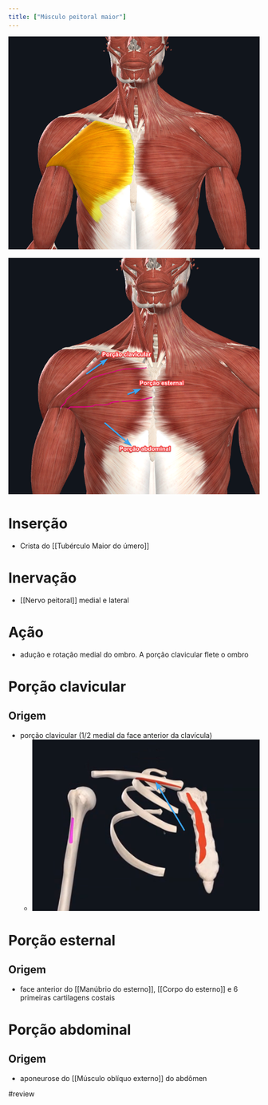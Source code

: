 ```yaml
---
title: ["Músculo peitoral maior"]
---
```

![Pasted image 20210421172520.png](Pasted%20image%2020210421172520.png)

![Pasted image 20210421172831.png](Pasted%20image%2020210421172831.png)
# Inserção
+ Crista do [[Tubérculo Maior do úmero]]
# Inervação
+ [[Nervo peitoral]] medial	 e lateral
# Ação
+ adução e rotação medial do ombro. A porção clavicular flete o ombro
# Porção clavicular
## Origem
+ porção clavicular (1/2 medial da face anterior da clavícula)
	+ ![Pasted image 20210421172955.png](Pasted%20image%2020210421172955.png)
# Porção esternal
## Origem
+ face anterior do [[Manúbrio do esterno]], [[Corpo do esterno]] e 6 primeiras cartilagens costais

# Porção abdominal
## Origem
+ aponeurose do [[Músculo oblíquo externo]] do abdômen


#review 